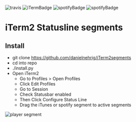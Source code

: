 ![travis](https://travis-ci.com/danielnehrig/iTerm2segments.svg?branch=master) ![iTermBadge](https://img.shields.io/badge/iTerm2-statusline-green?logo=apple&iTerm2=statusline) ![spotifyBadge](https://img.shields.io/badge/segment-itunes-green?logo=apple&segment=iTunes) ![spotifyBadge](https://img.shields.io/badge/segment-spotify-green?logo=spotify&segment=spotify)

# iTerm2 Statusline segments

## Install

- git clone https://github.com/danielnehrig/iTerm2segments
- cd into repo
- ./install.py
- Open iTerm2
  - Go to Profiles > Open Profiles
  - Click Edit Profiles
  - Go to Session
  - Check Statusbar enabled
  - Then Click Configure Status Line
  - Drag the iTunes or spotify segment to active segments

![player segment](https://raw.githubusercontent.com/danielnehrig/iTerm2segments/master/itunes.png)
